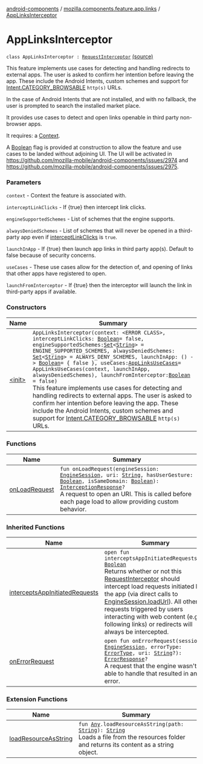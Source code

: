 [android-components](../../index.md) / [mozilla.components.feature.app.links](../index.md) / [AppLinksInterceptor](./index.md)

# AppLinksInterceptor

`class AppLinksInterceptor : `[`RequestInterceptor`](../../mozilla.components.concept.engine.request/-request-interceptor/index.md) [(source)](https://github.com/mozilla-mobile/android-components/blob/master/components/feature/app-links/src/main/java/mozilla/components/feature/app/links/AppLinksInterceptor.kt#L44)

This feature implements use cases for detecting and handling redirects to external apps. The user
is asked to confirm her intention before leaving the app. These include the Android Intents,
custom schemes and support for [Intent.CATEGORY_BROWSABLE](#) `http(s)` URLs.

In the case of Android Intents that are not installed, and with no fallback, the user is prompted
to search the installed market place.

It provides use cases to detect and open links openable in third party non-browser apps.

It requires: a [Context](#).

A [Boolean](https://kotlinlang.org/api/latest/jvm/stdlib/kotlin/-boolean/index.html) flag is provided at construction to allow the feature and use cases to be landed without
adjoining UI. The UI will be activated in https://github.com/mozilla-mobile/android-components/issues/2974
and https://github.com/mozilla-mobile/android-components/issues/2975.

### Parameters

`context` - Context the feature is associated with.

`interceptLinkClicks` - If {true} then intercept link clicks.

`engineSupportedSchemes` - List of schemes that the engine supports.

`alwaysDeniedSchemes` - List of schemes that will never be opened in a third-party app even if
[interceptLinkClicks](#) is `true`.

`launchInApp` - If {true} then launch app links in third party app(s). Default to false because
of security concerns.

`useCases` - These use cases allow for the detection of, and opening of links that other apps
have registered to open.

`launchFromInterceptor` - If {true} then the interceptor will launch the link in third-party apps if available.

### Constructors

| Name | Summary |
|---|---|
| [&lt;init&gt;](-init-.md) | `AppLinksInterceptor(context: <ERROR CLASS>, interceptLinkClicks: `[`Boolean`](https://kotlinlang.org/api/latest/jvm/stdlib/kotlin/-boolean/index.html)` = false, engineSupportedSchemes: `[`Set`](https://kotlinlang.org/api/latest/jvm/stdlib/kotlin.collections/-set/index.html)`<`[`String`](https://kotlinlang.org/api/latest/jvm/stdlib/kotlin/-string/index.html)`> = ENGINE_SUPPORTED_SCHEMES, alwaysDeniedSchemes: `[`Set`](https://kotlinlang.org/api/latest/jvm/stdlib/kotlin.collections/-set/index.html)`<`[`String`](https://kotlinlang.org/api/latest/jvm/stdlib/kotlin/-string/index.html)`> = ALWAYS_DENY_SCHEMES, launchInApp: () -> `[`Boolean`](https://kotlinlang.org/api/latest/jvm/stdlib/kotlin/-boolean/index.html)` = { false }, useCases: `[`AppLinksUseCases`](../-app-links-use-cases/index.md)` = AppLinksUseCases(context, launchInApp, alwaysDeniedSchemes), launchFromInterceptor: `[`Boolean`](https://kotlinlang.org/api/latest/jvm/stdlib/kotlin/-boolean/index.html)` = false)`<br>This feature implements use cases for detecting and handling redirects to external apps. The user is asked to confirm her intention before leaving the app. These include the Android Intents, custom schemes and support for [Intent.CATEGORY_BROWSABLE](#) `http(s)` URLs. |

### Functions

| Name | Summary |
|---|---|
| [onLoadRequest](on-load-request.md) | `fun onLoadRequest(engineSession: `[`EngineSession`](../../mozilla.components.concept.engine/-engine-session/index.md)`, uri: `[`String`](https://kotlinlang.org/api/latest/jvm/stdlib/kotlin/-string/index.html)`, hasUserGesture: `[`Boolean`](https://kotlinlang.org/api/latest/jvm/stdlib/kotlin/-boolean/index.html)`, isSameDomain: `[`Boolean`](https://kotlinlang.org/api/latest/jvm/stdlib/kotlin/-boolean/index.html)`): `[`InterceptionResponse`](../../mozilla.components.concept.engine.request/-request-interceptor/-interception-response/index.md)`?`<br>A request to open an URI. This is called before each page load to allow providing custom behavior. |

### Inherited Functions

| Name | Summary |
|---|---|
| [interceptsAppInitiatedRequests](../../mozilla.components.concept.engine.request/-request-interceptor/intercepts-app-initiated-requests.md) | `open fun interceptsAppInitiatedRequests(): `[`Boolean`](https://kotlinlang.org/api/latest/jvm/stdlib/kotlin/-boolean/index.html)<br>Returns whether or not this [RequestInterceptor](../../mozilla.components.concept.engine.request/-request-interceptor/index.md) should intercept load requests initiated by the app (via direct calls to [EngineSession.loadUrl](../../mozilla.components.concept.engine/-engine-session/load-url.md)). All other requests triggered by users interacting with web content (e.g. following links) or redirects will always be intercepted. |
| [onErrorRequest](../../mozilla.components.concept.engine.request/-request-interceptor/on-error-request.md) | `open fun onErrorRequest(session: `[`EngineSession`](../../mozilla.components.concept.engine/-engine-session/index.md)`, errorType: `[`ErrorType`](../../mozilla.components.browser.errorpages/-error-type/index.md)`, uri: `[`String`](https://kotlinlang.org/api/latest/jvm/stdlib/kotlin/-string/index.html)`?): `[`ErrorResponse`](../../mozilla.components.concept.engine.request/-request-interceptor/-error-response/index.md)`?`<br>A request that the engine wasn't able to handle that resulted in an error. |

### Extension Functions

| Name | Summary |
|---|---|
| [loadResourceAsString](../../mozilla.components.support.test.file/kotlin.-any/load-resource-as-string.md) | `fun `[`Any`](https://kotlinlang.org/api/latest/jvm/stdlib/kotlin/-any/index.html)`.loadResourceAsString(path: `[`String`](https://kotlinlang.org/api/latest/jvm/stdlib/kotlin/-string/index.html)`): `[`String`](https://kotlinlang.org/api/latest/jvm/stdlib/kotlin/-string/index.html)<br>Loads a file from the resources folder and returns its content as a string object. |
